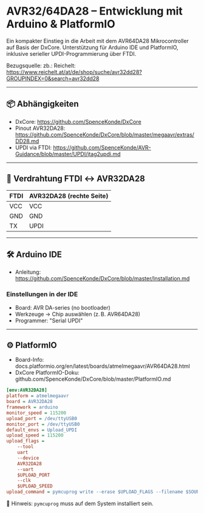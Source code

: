 # AVR32/64DA28 – Entwicklung mit Arduino & PlatformIO

Ein kompakter Einstieg in die Arbeit mit dem AVR64DA28 Mikrocontroller auf Basis der DxCore. Unterstützung für Arduino IDE und PlatformIO, inklusive serieller UPDI-Programmierung über FTDI.

Bezugsquelle: zb.: Reichelt: <https://www.reichelt.at/at/de/shop/suche/avr32dd28?GROUPINDEX=0&search=avr32dd28>

---

## 📦 Abhängigkeiten

* DxCore: <https://github.com/SpenceKonde/DxCore>
* Pinout AVR32DA28: <https://github.com/SpenceKonde/DxCore/blob/master/megaavr/extras/DD28.md>
* UPDI via FTDI: <https://github.com/SpenceKonde/AVR-Guidance/blob/master/UPDI/jtag2updi.md>

---

## 🔌 Verdrahtung FTDI ↔️ AVR32DA28

| FTDI | AVR32DA28 (rechte Seite) |
| ---- | ------------------------ |
| VCC  | VCC                      |
| GND  | GND                      |
| TX   | UPDI                     |

---

## 🛠️ Arduino IDE

* Anleitung: <https://github.com/SpenceKonde/DxCore/blob/master/Installation.md>

### Einstellungen in der IDE

* Board: AVR DA-series (no bootloader)
* Werkzeuge → Chip auswählen (z. B. AVR64DA28)
* Programmer: "Serial UPDI"

---

## ⚙️ PlatformIO

* Board-Info: docs.platformio.org/en/latest/boards/atmelmegaavr/AVR64DA28.html
* DxCore PlatformIO-Doku: github.com/SpenceKonde/DxCore/blob/master/PlatformIO.md

```ini
[env:AVR32DA28]
platform = atmelmegaavr
board = AVR32DA28
framework = arduino
monitor_speed = 115200
upload_port = /dev/ttyUSB0
monitor_port = /dev/ttyUSB0
default_envs = Upload_UPDI
upload_speed = 115200
upload_flags =
    --tool
    uart
    --device
    AVR32DA28 
    --uart
    $UPLOAD_PORT
    --clk
    $UPLOAD_SPEED
upload_command = pymcuprog write --erase $UPLOAD_FLAGS --filename $SOURCE
```

🔧 Hinweis: `pymcuprog` muss auf dem System installiert sein.

